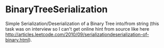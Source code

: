 # BinaryTreeSerialization

Simple Serialization/Deserialization of a Binary Tree into/from string (this task was on interview so I can't get online hint from source like here http://articles.leetcode.com/2010/09/serializationdeserialization-of-binary.html).


